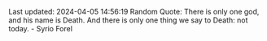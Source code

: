 Last updated: 2024-04-05 14:56:19
Random Quote: There is only one god, and his name is Death.  And there is only one thing we say to Death: not today.  -  Syrio Forel